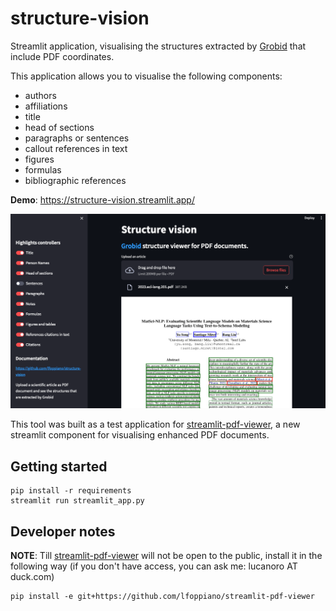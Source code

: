 # structure-vision

Streamlit application, visualising the structures extracted by [Grobid](https://github.com/kermitt2/grobid) that include PDF coordinates. 

This application allows you to visualise the following components: 
 - authors
 - affiliations
 - title
 - head of sections
 - paragraphs or sentences
 - callout references in text
 - figures
 - formulas
 - bibliographic references

**Demo**: https://structure-vision.streamlit.app/

![screenshot1.png](docs%2Fscreenshot1.png)

This tool was built as a test application for [streamlit-pdf-viewer](https://github.com/lfoppiano/streamlit-pdf-viewer), a new streamlit component for visualising enhanced PDF documents.

## Getting started

```shell
pip install -r requirements
streamlit run streamlit_app.py
```

## Developer notes

**NOTE**: Till [streamlit-pdf-viewer](https://github.com/lfoppiano/streamlit-pdf-viewer) will not be open to the public, install it in the following way (if you don't have access, you can ask me: lucanoro AT duck.com)

```shell
pip install -e git+https://github.com/lfoppiano/streamlit-pdf-viewer 
```
